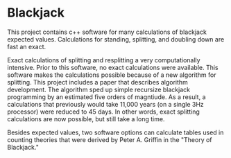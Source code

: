 <h1>Blackjack</h1>

<p>This project contains c++ software for many calculations of blackjack expected values. Calculations for standing,
splitting, and doubling down are fast an exact.</p>

<p>Exact calculations of splitting and resplitting a very computationally intensive. Prior to this software, no exact
calculations were available. This software makes the calculations possible because of a new algorithm
for splitting. This project includes a paper that describes algorithm development. The algorithm
sped up simple recursize blackjack programming by an estimated five orders of magntiude. As a result, a calculations
that previously would take 11,000 years (on a single 3Hz processor) were reduced to 45 days. In other words,
exact splitting calculations are now possible, but still take a long time.</p>

<p>Besides expected values, two software options can calculate tables used in counting theories that were
derived by Peter A. Griffin in the "Theory of Blackjack."</p>
